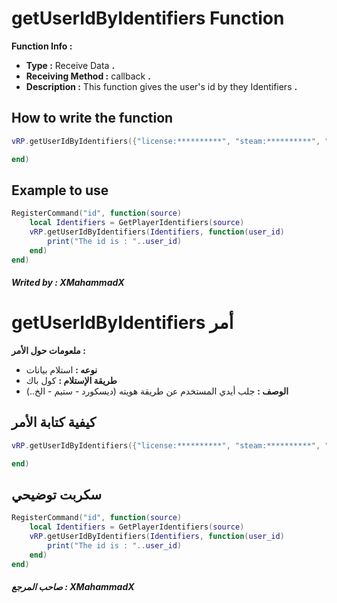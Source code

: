# getUserIdByIdentifiers Function
**Function Info :**
* **Type :** Receive Data **.**  
* **Receiving Method :** callback **.**
* **Description :** This function gives the user's id by they Identifiers  **.**

## How to write the function
```lua
vRP.getUserIdByIdentifiers({"license:**********", "steam:**********", "discord:********"}, function(user_id)

end)
```

## Example to use 
```lua
RegisterCommand("id", function(source)
    local Identifiers = GetPlayerIdentifiers(source)
    vRP.getUserIdByIdentifiers(Identifiers, function(user_id)
        print("The id is : "..user_id)
    end)
end)
```

##### Writed by : XMahammadX

# getUserIdByIdentifiers أمر
**ملعومات حول الأمر :**
* **نوعه :** استلام بيانات  
* **طريقة الإستلام :** كول باك
* **الوصف :** جلب أيدي المستخدم عن طريقة هويته (ديسكورد - ستيم - الخ..)

## كيفية كتابة الأمر
```lua
vRP.getUserIdByIdentifiers({"license:**********", "steam:**********", "discord:********"}, function(user_id)

end)
```

## سكربت توضيحي
```lua
RegisterCommand("id", function(source)
    local Identifiers = GetPlayerIdentifiers(source)
    vRP.getUserIdByIdentifiers(Identifiers, function(user_id)
        print("The id is : "..user_id)
    end)
end)
```

##### صاحب المرجع : XMahammadX
